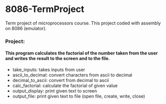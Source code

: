 # 8086-TermProject
Term project of microprocessors course. This project coded with assembly on 8086 (emulator).

### Project:
#### This program calculates the factorial of the number taken from the user and writes the result to the screen and to the file.
  - take_inputs: takes inputs from user
  - ascii_to_decimal: convert characters from ascii to decimal
  - decimal_to_ascii: convert from decimal to ascii
  - calc_factorial: calculate the factorial of given value
  - output_display: print given text to screen
  - output_file: print given text to file (open file, create, write, close)
